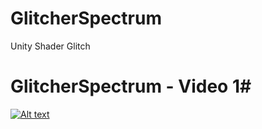 # GlitcherSpectrum
Unity Shader Glitch

# GlitcherSpectrum - Video 1#
[![Alt text](http://i.imgur.com/rgjewFW.png?1)](https://www.youtube.com/watch?v=5F1qsYyjvpk&feature=youtu.be)
